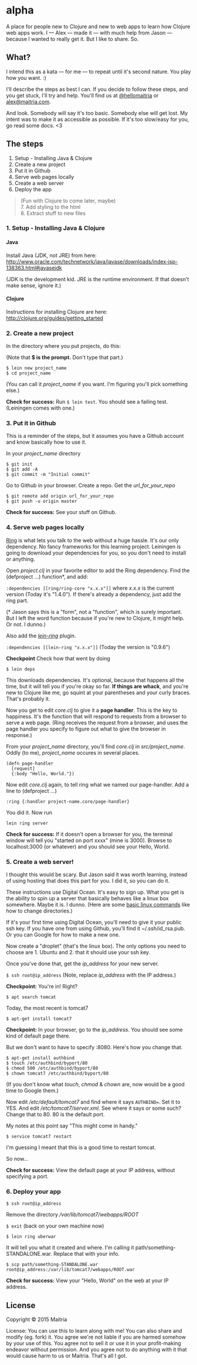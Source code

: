 # alpha
A place for people new to Clojure and new to web apps to learn how Clojure web apps work. I  &mdash; Alex &mdash; made it &mdash; with much help from Jason &mdash; because I wanted to really get it. But I like to share. So.

## What?
I intend this as a kata &mdash; for me &mdash; to repeat until it's second nature. You play how you want. :)

I'll describe the steps as best I can. If you decide to follow these steps, and you get stuck, I'll try and help. You'll find us at [@hellomaitria](twitter.com/hellomaitria) or [alex@maitria.com](mailto:alex@maitria.com).

And look. Somebody will say it's too basic. Somebody else will get lost. My intent was to make it as accessible as possible. If it's too slow/easy for you, go read some docs. <3

## The steps

1. Setup - Installing Java & Clojure
2. Create a new project
3. Put it in Github
4. Serve web pages locally
5. Create a web server
6. Deploy the app

>(Fun with Clojure to come later, maybe)<br>
> 7. Add styling to the html<br>
> 8. Extract stuff to new files 

### 1. Setup - Installing Java & Clojure

#### Java
Install Java (JDK, not JRE) from here: http://www.oracle.com/technetwork/java/javase/downloads/index-jsp-138363.html#javasejdk

(JDK is the development kid. JRE is the runtime environment. If that doesn't make sense, ignore it.)

#### Clojure
Instructions for installing Clojure are here: http://clojure.org/guides/getting_started

### 2. Create a new project

In the directory where you put projects, do this:

(Note that **$ is the prompt.** Don't type that part.)

```
$ lein new project_name
$ cd project_name
```

(You can call it *project_name* if you want. I'm figuring you'll pick something else.)

**Check for success:** Run `$ lein test`. You should see a failing test. (Leiningen comes with one.)

### 3. Put it in Github

This is a reminder of the steps, but it assumes you have a Github account and know basically how to use it.

In your *project_name* directory

```
$ git init  
$ git add -A   
$ git commit -m "Initial commit"  
```
Go to Github in your browser. Create a repo. Get the *url_for_your_repo*

```
$ git remote add origin url_for_your_repo
$ git push -u origin master
```

**Check for success:** See your stuff on Github.

### 4. Serve web pages locally

[Ring](https://github.com/ring-clojure/ring) is what lets you talk to the web without a huge hassle. It's our only dependency. No fancy frameworks for this learning project. Leiningen is going to download your dependencies for you, so you don't need to install or anything. 

Open *project.clj* in your favorite editor to add the Ring dependency. Find the (defproject ...) function\*, and add:

`:dependencies [[ring/ring-core "x.x.x"]]` where *x.x.x* is the current version (Today it's "1.4.0"). If there's already a dependency, just add the ring part.

(\* Jason says this is a "form", not a "function", which is surely important. But I left the word function because if you're new to Clojure, it might help. Or not. I dunno.)

Also add the *[lein-ring](https://github.com/weavejester/lein-ring)* plugin.

`:dependencies [[lein-ring "x.x.x"]]` (Today the version is "0.9.6")

**Checkpoint** Check how that went by doing

`$ lein deps`

This downloads dependencies. It's optional, because that happens all the time, but it will tell you if you're okay so far. **If things are whack**, and you're new to Clojure like me, go squint at your parentheses and your curly braces. That's probably it.

Now you get to edit *core.clj* to give it a **page handler**. This is the key to happiness. It's the function that will respond to requests from a browser to serve a web page. (Ring receives the request from a browser, and uses the page handler you specify to figure out what to give the browser in response.)

From your *project_name* directory, you'll find *core.clj* in *src/project_name*. Oddly (to me), *project_name* occures in several places.

```
(defn page-handler
  [request]
  {:body "Hello, World."})
```

Now edit *core.clj* again, to tell ring what we named our page-handler. Add a line to (defproject ...)

`:ring {:handler project-name.core/page-handler}`

You did it. Now run 

`lein ring server`

**Check for success:** If it doesn't open a browser for you, the terminal window will tell you "started on port xxxx" (mine is 3000). Browse to localhost:3000 (or whatever) and you should see your Hello, World.

### 5. Create a web server!
I thought this would be scary. But Jason said it was worth learning, instead of using hosting that does this part for you. I did it, so you can do it.

These instructions use Digital Ocean. It's easy to sign up. What you get is the ability to spin up a server that basically behaves like a linux box somewhere. Maybe it is. I dunno. (Here are some [basic linux commands](http://www.comptechdoc.org/os/linux/usersguide/linux_ugbasics.html) like how to change directories.) 

If it's your first time using Digital Ocean, you'll need to give it your public ssh key. If you have one from using Github, you'll find it ~/.ssh/id_rsa.pub. Or you can Google for how to make a new one.

Now create a "droplet" (that's the linux box). The only options you need to choose are 1. Ubuntu and 2. that it should use your ssh key.

Once you've done that, get the *ip_address* for your new server.

`$ ssh root@ip_address` (Note, replace *ip_address* with the IP address.)

**Checkpoint:** You're in! Right?

`$ apt search tomcat`

Today, the most recent is tomcat7

`$ apt-get install tomcat7`

**Checkpoint:** In your browser, go to the *ip_address*. You should see some kind of default page there.

But we don't want to have to specify :8080. Here's how you change that.

```
$ apt-get install authbind
$ touch /etc/authbind/byport/80
$ chmod 500 /etc/authbind/byport/80
$ chown tomcat7 /etc/authbind/byport/80
```

(If you don't know what *touch*, *chmod* & *chown* are, now would be a good time to Google them.)

Now edit */etc/default/tomcat7* and find where it says `AUTHBIND=`. Set it to YES.
And edit */etc/tomcat7/server.xml*. See where it says <Connector port=8080> or some such? Change that to 80. 80 is the default port. 

My notes at this point say "This might come in handy."

`$ service tomcat7 restart`

I'm guessing I meant that this is a good time to restart tomcat.

So now...

**Check for success:** View the default page at your IP address, without specifying a port.

### 6. Deploy your app

`$ ssh root@ip_address`

Remove the directory */var/lib/tomcat7/webapps/ROOT*

`$ exit` (back on your own machine now)

`$ lein ring uberwar`

It will tell you what it created and where. I'm calling it path/something-STANDALONE.war. Replace that with your info.

`$ scp path/something-STANDALONE.war root@ip_address:/var/lib/tomcat7/webapps/ROOT.war`

**Check for success:** View your "Hello, World" on the web at your IP address.


## License

Copyright © 2015 Maitria

License: You can use this to learn along with me! You can also share and modify (eg. fork) it. You agree we're not liable if you are harmed somehow by your use of this. You agree not to sell it or use it in your profit-making endeavor without permission. And you agree not to do anything with it that would cause harm to us or Maitria. That's all I got.
